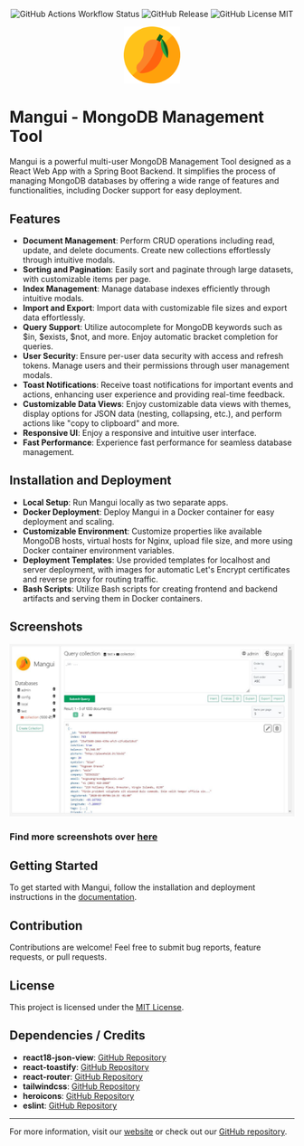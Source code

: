 <div align="center">
  
  ![GitHub Actions Workflow Status](https://img.shields.io/github/actions/workflow/status/Prime1Code/mangui/buildDeployStartAll.yml)
  ![GitHub Release](https://img.shields.io/github/v/release/Prime1Code/mangui)
  ![GitHub License MIT](https://img.shields.io/github/license/Prime1Code/mangui?color=%23ff8800)
  
</div>

<p align="center">
  <img width="20%" src="screenshots/ManguiLogo.svg">
</p>

# Mangui - MongoDB Management Tool

Mangui is a powerful multi-user MongoDB Management Tool designed as a React Web App with a Spring Boot Backend. It
simplifies the process of managing MongoDB databases by offering a wide range of features and functionalities, including
Docker support for easy deployment.

## Features

- **Document Management**:  Perform CRUD operations including read, update, and delete documents. Create new collections
  effortlessly through intuitive modals.
- **Sorting and Pagination**: Easily sort and paginate through large datasets, with customizable items per page.
- **Index Management**: Manage database indexes efficiently through intuitive modals.
- **Import and Export**: Import data with customizable file sizes and export data effortlessly.
- **Query Support**: Utilize autocomplete for MongoDB keywords such as $in, $exists, $not, and more. Enjoy automatic
  bracket completion for queries.
- **User Security**: Ensure per-user data security with access and refresh tokens. Manage users and their permissions
  through user management modals.
- **Toast Notifications**: Receive toast notifications for important events and actions, enhancing user experience and
  providing real-time feedback.
- **Customizable Data Views**: Enjoy customizable data views with themes, display options for JSON data (nesting,
  collapsing, etc.), and perform actions like "copy to clipboard" and more.
- **Responsive UI**: Enjoy a responsive and intuitive user interface.
- **Fast Performance**: Experience fast performance for seamless database management.

## Installation and Deployment

- **Local Setup**: Run Mangui locally as two separate apps.
- **Docker Deployment**: Deploy Mangui in a Docker container for easy deployment and scaling.
- **Customizable Environment**: Customize properties like available MongoDB hosts, virtual hosts for Nginx, upload file
  size, and more using Docker container environment variables.
- **Deployment Templates**: Use provided templates for localhost and server deployment, with images for automatic Let's
  Encrypt certificates and reverse proxy for routing traffic.
- **Bash Scripts**: Utilize Bash scripts for creating frontend and backend artifacts and serving them in Docker
  containers.

## Screenshots

![Overview](screenshots/app_collection.JPG)

### Find more screenshots over [here](screenshots/README.md)

## Getting Started

To get started with Mangui, follow the installation and deployment instructions in
the [documentation](documentation/README.md).

## Contribution

Contributions are welcome! Feel free to submit bug reports, feature requests, or pull requests.

## License

This project is licensed under the [MIT License](LICENSE).

## Dependencies / Credits

- **react18-json-view**: [GitHub Repository](https://github.com/YYsuni/react18-json-view/)
- **react-toastify**: [GitHub Repository](https://github.com/fkhadra/react-toastify)
- **react-router**: [GitHub Repository](https://github.com/remix-run/react-router)
- **tailwindcss**: [GitHub Repository](https://github.com/tailwindlabs/tailwindcss)
- **heroicons**: [GitHub Repository](https://github.com/tailwindlabs/heroicons)
- **eslint**: [GitHub Repository](https://github.com/eslint/eslint)

---

For more information, visit our [website](https://github.com/Prime1Code/mangui) or check out
our [GitHub repository](https://github.com/Prime1Code/mangui).
